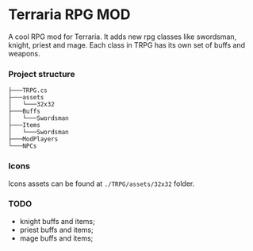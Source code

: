 ﻿# Terraria RPG MOD

A cool RPG mod for Terraria. It adds new rpg classes like swordsman, knight, priest and mage. Each class in TRPG has its own set of buffs and weapons.

### Project structure
```
├───TRPG.cs
├───assets
│   └───32x32
├───Buffs
│   └───Swordsman
├───Items
│   └───Swordsman
├───ModPlayers
└───NPCs
```

### Icons
Icons assets can be found at `./TRPG/assets/32x32` folder.

### TODO
- knight buffs and items;
- priest buffs and items;
- mage buffs and items;
